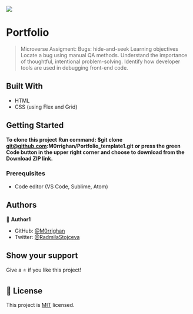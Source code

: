 ![](https://img.shields.io/badge/Microverse-blueviolet)

# Portfolio

> Microverse Assigment: Bugs: hide-and-seek
Learning objectives
Locate a bug using manual QA methods.
Understand the importance of thoughtful, intentional problem-solving.
Identify how developer tools are used in debugging front-end code.

## Built With

- HTML
- CSS (using Flex and Grid)

## Getting Started

**To clone this project**
**Run command: $git clone git@github.com:M0rrighan/Portfolio_template1.git**
**or press the green Code button in the upper right corner and choose to download from the Download ZIP link.**

### Prerequisites

- Code editor (VS Code, Sublime, Atom)

## Authors

👤 **Author1**

- GitHub: [@M0rrighan](https://github.com/M0rrighan)
- Twitter: [@RadmilaStojceva](https://twitter.com/RadmilaStojceva)

## Show your support

Give a ⭐️ if you like this project!

## 📝 License

This project is [MIT](./MIT.md) licensed.
